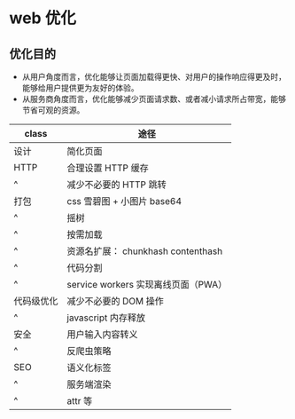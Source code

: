 # web 优化

## 优化目的

- 从用户角度而言，优化能够让页面加载得更快、对用户的操作响应得更及时，能够给用户提供更为友好的体验。
- 从服务商角度而言，优化能够减少页面请求数、或者减小请求所占带宽，能够节省可观的资源。

| class      | 途径                                |
| ---------- | ----------------------------------- |
| 设计       | 简化页面                            |
| HTTP       | 合理设置 HTTP 缓存                  |
| ^          | 减少不必要的 HTTP 跳转              |
| 打包       | css 雪碧图 + 小图片 base64          |
| ^          | 摇树                                |
| ^          | 按需加载                            |
| ^          | 资源名扩展： chunkhash contenthash  |
| ^          | 代码分割                            |
| ^          | service workers 实现离线页面（PWA） |
| 代码级优化 | 减少不必要的 DOM 操作               |
| ^          | javascript 内存释放                 |
| 安全       | 用户输入内容转义                    |
| ^          | 反爬虫策略                          |
| SEO        | 语义化标签                          |
| ^          | 服务端渲染                          |
| ^          | <meta> attr 等                      |
